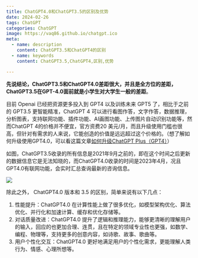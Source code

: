 ```yaml
---
title: ChatGPT4.0和ChatGPT3.5的区别及优势
date: 2024-02-26
tags: ChatGPT
categories: ChatGPT
image: https://vaq86.github.io/chatgpt.ico
meta:
  - name: description
    content: ChatGPT3.5和ChatGPT4的区别
  - name: keywords
    content: ChatGPT3.5,ChatGPT4,区别,优势

---
```


**先说结论，ChatGPT3.5和ChatGPT4.0差距很大，并且是全方位的差距，ChatGPT3.5在GPT-4.0面前就是小学生对大学生一般的差距**。

目前 Openai 已经把资源更多投入到 GPT4 以及训练未来 GPT5 了，相比于之前的 GPT3.5 更智能精准，ChatGPT 4 可以进行看图作答，文字作答，数据推理，分析图表，支持联网功能、插件功能、AI画图功能、上传图片自动识别功能等，然而ChatGPT 4的价格并不便宜，官方资费20 美元/月，而且升级使用门槛也很高，但针对有需求的人来说，它能创造的价值是远远超过这个价格的。（想了解如何升级使用GPT4.0，可以看这篇文章[如何升级ChatGPT Plus（GPT4）](https://vaq86.github.io/blogs/chatgpt/upgrade-chatgptplus.html)）

如图，ChatGPT3.5收录的所有信息是2021年9月之前的，即在这个时间之后更新的数据信息它是无法知晓的，而ChatGPT4.0收录的时间是2023年4月，况且GPT4.0有联网功能，会实时汇总查询最新的咨询信息。

![](https://files.mdnice.com/user/57040/1da20710-cd39-4ca8-aee9-5ce739516ae0.png)

除此之外， ChatGPT4.0 版本和 3.5 的区别，简单来说有以下几点：

1. 性能提升：ChatGPT4.0 在计算性能上做了很多优化，如模型架构优化、算法优化、并行化和加速计算、缓存和优化存储等。
2. 对话质量改进：ChatGPT4.0 提升了逻辑和推理能力，能够更清晰的理解用户的输入，回应的也更加合理、连贯，且在特定的领域专业性也更强，如数学、编程、物理等，支持更多的创意内容，如诗歌、故事、歌曲等。
3. 用户个性化交互：ChatGPT4.0 更好地满足用户的个性化需求，更能理解人类行为、情感、心理所想等。
